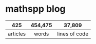 # mathspp blog

<table class="stats-table">
    <thead>
        <tr>
            <th style="text-align: center;">425</th>
            <th style="text-align: center;">454,475</th>
            <th style="text-align: center;">37,809</th>
        </tr>
    </thead>
    <tbody>
        <tr>
            <td style="text-align: center;">articles</td>
            <td style="text-align: center;">words</td>
            <td style="text-align: center;">lines of code</td>
        </tr>
    </tbody>
</table>